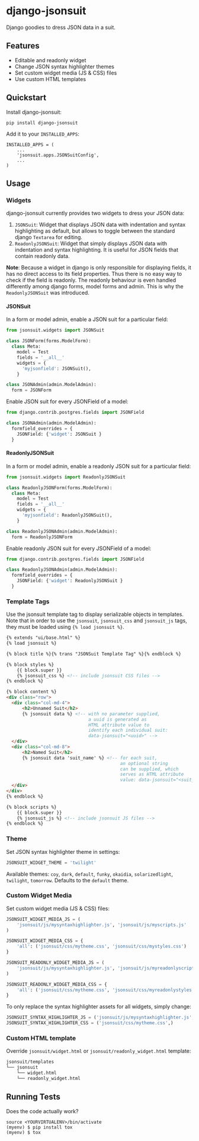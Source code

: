 # django-jsonsuit

Django goodies to dress JSON data in a suit.

## Features

- Editable and readonly widget
- Change JSON syntax highlighter themes
- Set custom widget media (JS & CSS) files
- Use custom HTML templates

## Quickstart

Install django-jsonsuit:

    pip install django-jsonsuit

Add it to your `INSTALLED_APPS`:

``` sourceCode
INSTALLED_APPS = (
    ...
    'jsonsuit.apps.JSONSuitConfig',
    ...
)
```

## Usage

### Widgets

django-jsonsuit currently provides two widgets to dress your JSON data:

1. `JSONSuit`: Widget that displays JSON data with indentation and syntax highlighting as default, but allows to toggle between the standard django `Textarea` for editing.
2. `ReadonlyJSONSuit`: Widget that simply displays JSON data with indentation and syntax highlighting. It is useful for JSON fields that contain readonly data.

**Note**: Because a widget in django is only responsible for displaying fields, it has no direct access to its field properties. Thus there is no easy way to check if the field is readonly. The readonly behaviour is even handled differently among django forms, model forms and admin. This is why the `ReadonlyJSONSuit` was introduced.

#### JSONSuit

In a form or model admin, enable a JSON suit for a particular field:

```python
from jsonsuit.widgets import JSONSuit

class JSONForm(forms.ModelForm):
  class Meta:
    model = Test
    fields = '__all__'
    widgets = {
      'myjsonfield': JSONSuit(),
    }

class JSONAdmin(admin.ModelAdmin):
  form = JSONForm
```

Enable JSON suit for every JSONField of a model:

```python
from django.contrib.postgres.fields import JSONField

class JSONAdmin(admin.ModelAdmin):
  formfield_overrides = {
    JSONField: {'widget': JSONSuit }
  }
```

#### ReadonlyJSONSuit

In a form or model admin, enable a readonly JSON suit for a particular field:

```python
from jsonsuit.widgets import ReadonlyJSONSuit

class ReadonlyJSONForm(forms.ModelForm):
  class Meta:
    model = Test
    fields = '__all__'
    widgets = {
      'myjsonfield': ReadonlyJSONSuit(),
    }

class ReadonlyJSONAdmin(admin.ModelAdmin):
  form = ReadonlyJSONForm
```

Enable readonly JSON suit for every JSONField of a model:

```python
from django.contrib.postgres.fields import JSONField

class ReadonlyJSONAdmin(admin.ModelAdmin):
  formfield_overrides = {
    JSONField: {'widget': ReadonlyJSONSuit }
  }
```

### Template Tags

Use the jsonsuit template tag to display serializable objects in templates. Note that in order to use the `jsonsuit`, `jsonsuit_css` and `jsonsuit_js` tags, they must be loaded using `{% load jsonsuit %}`. 

```html
{% extends "ui/base.html" %}
{% load jsonsuit %}

{% block title %}{% trans "JSONSuit Template Tag" %}{% endblock %}

{% block styles %}
    {{ block.super }}
    {% jsonsuit_css %} <!-- include jsonsuit CSS files -->
{% endblock %}

{% block content %}
<div class="row">
  <div class="col-md-4">
      <h2>Unnamed Suit</h2>
      {% jsonsuit data %} <!-- with no parameter supplied,
                               a uuid is generated as
                               HTML attribute value to
                               identify each individual suit:
                               data-jsonsuit="<uuid>" -->
  </div>
  <div class="col-md-8">
      <h2>Named Suit</h2>
      {% jsonsuit data 'suit_name' %} <!-- for each suit,
                                           an optional string
                                           can be supplied, which
                                           serves as HTML attribute
                                           value: data-jsonsuit="<suit_name>" -->
  </div>
</div>
{% endblock %}

{% block scripts %}
    {{ block.super }}
    {% jsonsuit_js %} <!-- include jsonsuit JS files -->
{% endblock %}
```

### Theme

Set JSON syntax highlighter theme in settings:

```python
JSONSUIT_WIDGET_THEME = 'twilight'
```

Available themes: `coy`, `dark`, `default`, `funky`, `okaidia`, `solarizedlight`, `twilight`, `tomorrow`. Defaults to the `default` theme.

### Custom Widget Media

Set custom widget media (JS & CSS) files:

```python
JSONSUIT_WIDGET_MEDIA_JS = (
    'jsonsuit/js/mysyntaxhighlighter.js', 'jsonsuit/js/myscripts.js'
)

JSONSUIT_WIDGET_MEDIA_CSS = {
    'all': ('jsonsuit/css/mytheme.css', 'jsonsuit/css/mystyles.css')
}

JSONSUIT_READONLY_WIDGET_MEDIA_JS = (
    'jsonsuit/js/mysyntaxhighlighter.js', 'jsonsuit/js/myreadonlyscripts.js'
)

JSONSUIT_READONLY_WIDGET_MEDIA_CSS = {
    'all': ('jsonsuit/css/mytheme.css', 'jsonsuit/css/myreadonlystyles.css')
}
```

To only replace the syntax highlighter assets for all widgets, simply change:

```python
JSONSUIT_SYNTAX_HIGHLIGHTER_JS = ('jsonsuit/js/mysyntaxhighlighter.js',)
JSONSUIT_SYNTAX_HIGHLIGHTER_CSS = ('jsonsuit/css/mytheme.css',)
```

### Custom HTML template

Override `jsonsuit/widget.html` or `jsonsuit/readonly_widget.html` template:

```bash
jsonsuit/templates
└── jsonsuit
    └── widget.html
    └── readonly_widget.html
```

## Running Tests

Does the code actually work?

    source <YOURVIRTUALENV>/bin/activate
    (myenv) $ pip install tox
    (myenv) $ tox
